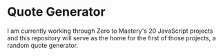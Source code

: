 # Quote Generator
I am currently working through Zero to Mastery's 20 JavaScript projects and this repository will serve as the home for the first of those projects, a random quote generator.
